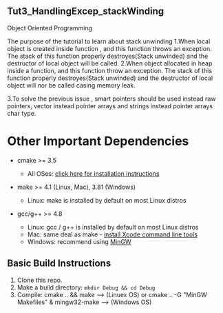 ## Tut3_HandlingExcep_stackWinding

 Object Oriented Programming 

The purpose of the tutorial to learn about stack unwinding
  1.When local object is created inside function , and this function throws an exception.
    The stack of this function properly destroyes(Stack unwinded) and the destructor of local object
    will be called.
  2.When object allocated in heap inside a function, and this function throw an exception.
    The stack of this function properly destroyes(Stack unwinded) and the destructor of local object
    will nor be called casing memory leak.

  3.To solve the previous issue , smart pointers should be used instead raw pointers,
    vector instead pointer arrays and strings instead pointer arrays char type.

# Other Important Dependencies
* cmake >= 3.5

  * All OSes: [click here for installation instructions](https://cmake.org/install/)
* make >= 4.1 (Linux, Mac), 3.81 (Windows)
  * Linux: make is installed by default on most Linux distros
 
* gcc/g++ >= 4.8
  * Linux: gcc / g++ is installed by default on most Linux distros
  * Mac: same deal as make - [install Xcode command line tools](https://developer.apple.com/xcode/features/)
  * Windows: recommend using [MinGW](http://www.mingw.org/)

## Basic Build Instructions

1. Clone this repo.
2. Make a build directory: `mkdir Debug && cd Debug`
3. Compile: cmake .. && make --> (Linuex OS) or
            cmake .. -G "MinGW Makefiles" & mingw32-make --> (Windows OS)			